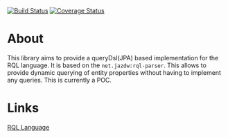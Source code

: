 [![Build Status](https://app.travis-ci.com/Phil-Ba/rql-2-queryDsl.svg?branch=master)](https://app.travis-ci.com/github/Phil-Ba/rql-2-queryDsl)
[![Coverage Status](https://coveralls.io/repos/github/Phil-Ba/rql-2-queryDsl/badge.svg?branch=master&kill_cache=1)](https://coveralls.io/github/Phil-Ba/rql-2-queryDsl?branch=master)
# About

This library aims to provide a queryDsl(JPA) based implementation for the RQL language. It is based on
the `net.jazdw:rql-parser`. This allows to provide dynamic querying of entity properties without having to implement any
queries. This is currently a POC.

# Links

[RQL Language](https://github.com/persvr/rql)